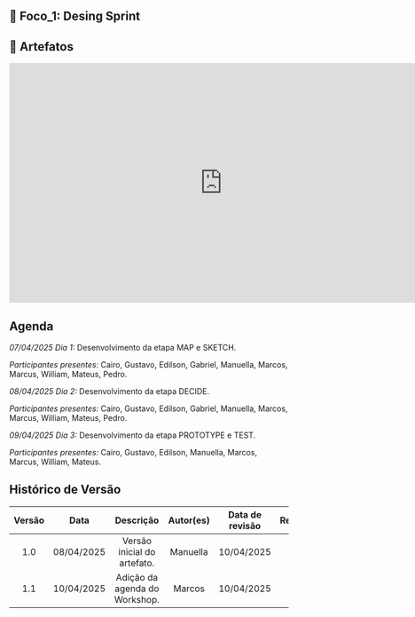 ## 📌 Foco_1: Desing Sprint  

## 🧩  Artefatos  

<iframe width="768" height="432" src="https://miro.com/app/live-embed/uXjVIGYOBYk=/?moveToViewport=-49340,-8017,34596,17932&embedId=505055502178" frameborder="0" scrolling="no" allow="fullscreen; clipboard-read; clipboard-write" allowfullscreen></iframe>

## Agenda 
*07/04/2025 Dia 1:* Desenvolvimento da etapa MAP e SKETCH.

*Participantes presentes:* Cairo, Gustavo, Edilson, Gabriel, Manuella, Marcos, Marcus, William, Mateus, Pedro.

*08/04/2025 Dia 2:* Desenvolvimento da etapa DECIDE.

*Participantes presentes:* Cairo, Gustavo, Edilson, Gabriel, Manuella, Marcos, Marcus, William, Mateus, Pedro.

*09/04/2025 Dia 3:* Desenvolvimento da etapa PROTOTYPE e TEST.

*Participantes presentes:* Cairo, Gustavo, Edilson, Manuella, Marcos, Marcus, William, Mateus.

## Histórico de Versão
| Versão | Data | Descrição | Autor(es) | Data de revisão | Revisor(es) |
| :-: | :-: | :-: | :-: | :-: | :-: |
| 1.0 | 08/04/2025  | Versão inicial do artefato. | Manuella | 10/04/2025 | Marcus |
|1.1|  10/04/2025 | Adição da agenda do Workshop. |Marcos | 10/04/2025 | William |


<!-- Entrega Mínima: Design Sprint, evidenciando cada uma das 5 ETAPAS.
Apresentação (para a professora) explicando passo a passo a Design Sprint realizada, com: (i) rastro claro aos membros participantes (MOSTRAR QUADRO DE PARTICIPAÇÕES & COMMITS); (ii) justificativas & senso crítico sobre o trabalho realizado, e (iii) comentários gerais sobre o trabalho em equipe. Tempo da Apresentação: +/- 5min. Recomendação: Apresentar diretamente via Wiki ou GitPages do Projeto. Baixar os conteúdos com antecedência, evitando problemas de internet no momento de exposição nas Dinâmicas de Avaliação.

A Wiki ou GitPages do Projeto deve conter um tópico dedicado ao Módulo Design Sprint, com as etapas da Design Sprint documentadas, histórico de versões, referências, e demais detalhamentos gerados pela equipe nesse escopo.
Demais orientações disponíveis nas Diretrizes (vide Aprender3). -->
